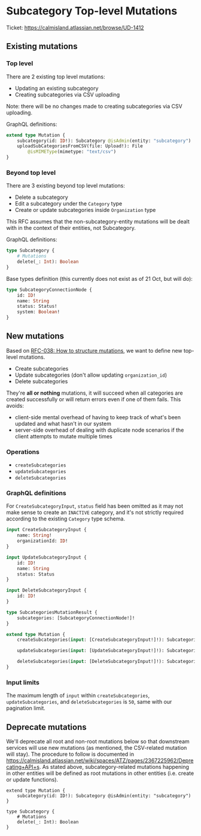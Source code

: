# Subcategory Top-level Mutations

Ticket: https://calmisland.atlassian.net/browse/UD-1412

## Existing mutations

### Top level

There are 2 existing top level mutations:

- Updating an existing subcategory
- Creating subcategories via CSV uploading

Note: there will be no changes made to creating subcategories via CSV uploading.

GraphQL definitions:

```graphql
extend type Mutation {
    subcategory(id: ID!): Subcategory @isAdmin(entity: "subcategory")
    uploadSubCategoriesFromCSV(file: Upload!): File
        @isMIMEType(mimetype: "text/csv")
}
```

### Beyond top level

There are 3 existing beyond top level mutations:

- Delete a subcategory
- Edit a subcategory under the `Category` type
- Create or update subcategories inside `Organization` type

This RFC assumes that the non-subcategory-entity mutations will be dealt with in the context of their entities, not Subcategory.

GraphQL definitions:

```graphql
type Subcategory {
    # Mutations
    delete(_: Int): Boolean
}
```

Base types definition (this currently does not exist as of 21 Oct, but will do):

```graphql
type SubcategoryConnectionNode {
    id: ID!
    name: String
    status: Status!
    system: Boolean!
}
```

## New mutations

Based on [RFC-038: How to structure mutations](https://bitbucket.org/calmisland/kidsloop-user-service/src/master/documents/rfc/038-How-to-structure-mutations.md), we want to define new top-level mutations.

- Create subcategories
- Update subcategories (don't allow updating `organization_id`)
- Delete subcategories

They're **all or nothing** mutations, it will succeed when all categories are created successfully or will return errors even if one of them fails. This avoids:
- client-side mental overhead of having to keep track of what's been updated and what hasn't in our system
- server-side overhead of dealing with duplicate node scenarios if the client attempts to mutate multiple times

### Operations

- `createSubcategories`
- `updateSubcategories`
- `deleteSubcategories`

### GraphQL definitions

For `CreateSubcategoryInput`, `status` field has been omitted as it may not make sense to create an `INACTIVE` category, and it's not strictly required according to the existing `Category` type schema.

```graphql
input CreateSubcategoryInput {
    name: String!
    organizationId: ID!
}

input UpdateSubcategoryInput {
    id: ID!
    name: String
    status: Status
}

input DeleteSubcategoryInput {
    id: ID!
}

type SubcategoriesMutationResult {
    subcategories: [SubcategoryConnectionNode!]!
}

extend type Mutation {
    createSubcategories(input: [CreateSubcategoryInput!]!): SubcategoriesMutationResult

    updateSubcategories(input: [UpdateSubcategoryInput!]!): SubcategoriesMutationResult

    deleteSubcategories(input: [DeleteSubcategoryInput!]!): SubcategoriesMutationResult
}
```

### Input limits

The maximum length of `input` within `createSubcategories`, `updateSubcategories`, and `deleteSubcategories` is `50`, same with our pagination limit.

## Deprecate mutations

We'll deprecate all root and non-root mutations below so that downstream services will use new mutations (as mentioned, the CSV-related mutation will stay). The procedure to follow is documented in https://calmisland.atlassian.net/wiki/spaces/ATZ/pages/2367225962/Deprecating+API+s. As stated above, subcategory-related mutations happening in other entities will be defined as root mutations in other entities (i.e. create or update functions).

```
extend type Mutation {
    subcategory(id: ID!): Subcategory @isAdmin(entity: "subcategory")
}

type Subcategory {
    # Mutations
    delete(_: Int): Boolean
}
```